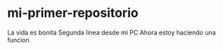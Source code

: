 # mi-primer-repositorio
La vida es bonita
Segunda linea desde mi PC
Ahora estoy haciendo una funcion